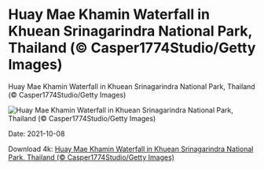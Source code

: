 # Huay Mae Khamin Waterfall in Khuean Srinagarindra National Park, Thailand (© Casper1774Studio/Getty Images)

Huay Mae Khamin Waterfall in Khuean Srinagarindra National Park, Thailand (© Casper1774Studio/Getty Images)

![Huay Mae Khamin Waterfall in Khuean Srinagarindra National Park, Thailand (© Casper1774Studio/Getty Images)](https://bing.com/th?id=OHR.HuayMaeKhamin_EN-US1949606808_UHD.jpg&w=1024&h=576)

Date: 2021-10-08

Download 4k: [Huay Mae Khamin Waterfall in Khuean Srinagarindra National Park, Thailand (© Casper1774Studio/Getty Images)](https://bing.com/th?id=OHR.HuayMaeKhamin_EN-US1949606808_UHD.jpg)

